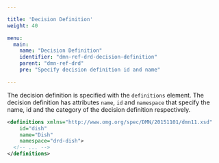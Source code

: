 ```yaml
---

title: 'Decision Definition'
weight: 40

menu:
  main:
    name: "Decision Definition"
    identifier: "dmn-ref-drd-decision-definition"
    parent: "dmn-ref-drd"
    pre: "Specify decision definition id and name"

---
```


The decision definition is specified with the `definitions` element. The decision definition has attributes `name`, `id` and `namespace` that specify the 
name, id and the category of the decision definition respectively. 

```xml
<definitions xmlns="http://www.omg.org/spec/DMN/20151101/dmn11.xsd"
    id="dish"
    name="Dish"
    namespace="drd-dish">
  <!-- ... -->
</definitions>
```